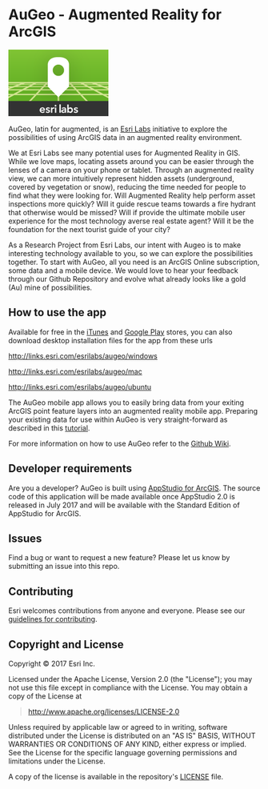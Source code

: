# AuGeo - Augmented Reality for ArcGIS
![App](./thumbnail.png)

AuGeo, latin for augmented, is an [Esri Labs](http://labs.esri.com) initiative to explore the possibilities of using ArcGIS data in an augmented reality environment. 

We at Esri Labs see many potential uses for Augmented Reality in GIS. While we love maps, locating assets around you can be easier through the lenses of a camera on your phone or tablet. Through an augmented reality view, we can more intuitively represent hidden assets (underground, covered by vegetation or snow), reducing the time needed for people to find what they were looking for. Will Augmented Reality help perform asset inspections more quickly?  Will it guide rescue teams towards a fire hydrant that otherwise would be missed?  Will if provide the ultimate mobile user experience for the most technology averse real estate agent? Will it be the foundation for the next tourist guide of your city?

As a Research Project from Esri Labs, our intent with Augeo is to make interesting technology available to you, so we can explore the possibilities together. To start with AuGeo, all you need is an ArcGIS Online subscription, some data and a mobile device. We would love to hear your feedback through our Github Repository and evolve what already looks like a gold (Au) mine of possibilities. 

## How to use the app

Available for free in the [iTunes](http://links.esri.com/esrilabs/augeo/ios) and [Google Play](http://links.esri.com/esrilabs/augeo/android) stores, you can also download desktop installation files for the app from these urls

http://links.esri.com/esrilabs/augeo/windows

http://links.esri.com/esrilabs/augeo/mac 

http://links.esri.com/esrilabs/augeo/ubuntu

The AuGeo mobile app allows you to easily bring data from your exiting ArcGIS point feature layers into an augmented reality mobile app.  Preparing your existing data for use within AuGeo is very straight-forward as described in this <a href="http://links.esri.com/esrilabs/augeo/tutorial">tutorial</a>.

For more information on how to use AuGeo refer to the [Github Wiki](https://github.com/ArcGIS/AuGeo/wiki).

## Developer requirements

Are you a developer? AuGeo is built using <a href="http://www.esri.com/landing-pages/appstudio">AppStudio for ArcGIS</a>. The source code of this application will be made available once AppStudio 2.0 is released in July 2017 and will be available with the Standard Edition of AppStudio for ArcGIS.

## Issues

Find a bug or want to request a new feature?  Please let us know by submitting an issue into this repo.

## Contributing

Esri welcomes contributions from anyone and everyone. Please see our [guidelines for contributing](https://github.com/esri/contributing).

## Copyright and License

Copyright © 2017 Esri Inc.

Licensed under the Apache License, Version 2.0 (the "License");
you may not use this file except in compliance with the License.
You may obtain a copy of the License at

> http://www.apache.org/licenses/LICENSE-2.0

Unless required by applicable law or agreed to in writing, software
distributed under the License is distributed on an "AS IS" BASIS,
WITHOUT WARRANTIES OR CONDITIONS OF ANY KIND, either express or implied.
See the License for the specific language governing permissions and
limitations under the License.

A copy of the license is available in the repository's [LICENSE](./LICENSE) file.
